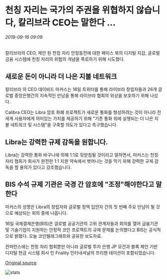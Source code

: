 # 천칭 자리는 국가의 주권을 위협하지 않습니다, 칼리브라 CEO는 말한다 ...

###### 2019-09-16 09:09

칼리브라의 CEO, 제안 된 천칭 자리 안정동전에 대한 페이스 북의 디지털 지갑, 글로벌 금융 시스템에 천칭 자리의 위협의 개념을 폭로하기 위해 시도했다.

## 새로운 돈이 아니라 더 나은 지불 네트워크

칼리브라 의 CEO 데이비드 마커스는 16일 트위터를 통해 라이브라 창립자들과 26개 글로벌 중앙은행간의 지속적인 만남을 통해 라이브라 협회의 위상을 보호하기 위해 나섰다.

Calibra CEO는 Libra 암호 화폐 프로젝트가 새로운 통화를 형성하려는 것이 아니라 전 세계 사용자에게 의미있는 가치를 제공하기 위해 "기존 통화 위에 실행되는 더 나은 지불 네트워크 및 시스템"을 구축할 의도가 있다고 촉구했습니다.

## Libra는 강력한 규제 감독을 원합니다.

Libra는 강력한 통화 바구니에 의해 1:1로 뒷받침될 것이라고 말하면서, 마커스는 천칭 자리 협회가 회사가 완전한 1:1 지원 약속에서 벗어나는 것을 막기 위해 강력한 규제 감독을 할 용의가 있다고 강조했습니다.

## BIS 수석 규제 기관은 국경 간 암호에 "조정"해야한다고 말한다

마커스의 성명은 Libra의 창립자와 글로벌 정책 입안자 간의 첫 번째 주요 만남이 될 것으로 예상되는 회의 중에 나옵니다.

16일 국제결제은행(BIS)은 글로벌 공공기관의 고위 관계자들과 회의를 열어 금융기관 및 기술기업이 지원하는 안정적 코인 프로젝트의 규제 문제를 논의했다고 BIS는 공식적으로 밝혔다. 오늘 코인텔레그래프와 공유한 보도자료.

컨퍼런스에는 천칭 자리 협회뿐만 아니라 글로벌 투자 은행 JP 모건과 블록 체인 기반 디지털 현금 시스템 회사 인 Fnality 인터내셔널의 프리젠 테이션이 포함되었습니다.

[Original source](https://cointelegraph.com/news/libra-does-not-threaten-sovereignty-of-nations-says-calibra-ceo)

![stats](https://c.statcounter.com/11760860/0/a89fa40b/1/ "stats")